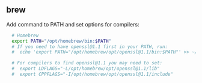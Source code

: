 ## brew

Add command to PATH and set options for compilers:

```bash
  # Homebrew
  export PATH="/opt/homebrew/bin:$PATH"
  # If you need to have openssl@1.1 first in your PATH, run:
  #  echo 'export PATH="/opt/homebrew/opt/openssl@1.1/bin:$PATH"' >> ~/.zshrc

  # For compilers to find openssl@1.1 you may need to set:
  #  export LDFLAGS="-L/opt/homebrew/opt/openssl@1.1/lib"
  #  export CPPFLAGS="-I/opt/homebrew/opt/openssl@1.1/include"
```

